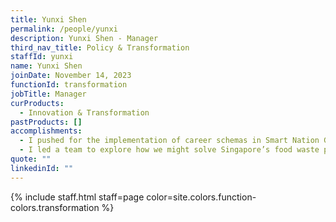 ```yaml
---
title: Yunxi Shen
permalink: /people/yunxi
description: Yunxi Shen - Manager
third_nav_title: Policy & Transformation
staffId: yunxi
name: Yunxi Shen
joinDate: November 14, 2023
functionId: transformation
jobTitle: Manager
curProducts:
  - Innovation & Transformation
pastProducts: []
accomplishments:
  - I pushed for the implementation of career schemas in Smart Nation Group as a more data-driven performance approach that focuses on landed impact and tangible outcomes, to transform Government to be more like high-performing organisations in the private sector.
  - I led a team to explore how we might solve Singapore’s food waste problem by building Wasteless (waste-less.info) during Hack For Public Good 2024.
quote: ""
linkedinId: ""
---
```


{% include staff.html staff=page color=site.colors.function-colors.transformation %}
